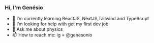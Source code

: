### Hi, I'm Genésio

<!--
**genesonio/genesonio** is a ✨ _special_ ✨ repository because its `README.md` (this file) appears on your GitHub profile. 

Here are some ideas to get you started:
-->

- 🌱 I’m currently learning ReactJS, NextJS,Tailwind and TypeScript
- 🤔 I’m looking for help with get my first dev job
- 💬 Ask me about physics
- 📫 How to reach me: ig = @genesonio

